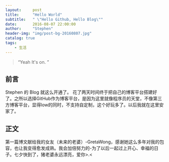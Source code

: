 ```yaml
---
layout:     post
title:      "Hello World"
subtitle:   " \"Hello Github, Hello Blog\""
date:       2016-08-07 22:00:00
author:     "Stephen"
header-img: "img/post-bg-20160807.jpg"
catalog: true
tags:
    - 生活
---
```


> “Yeah It's on. ”


## 前言

Stephen 的 Blog 就这么开通了。
花了两天时间终于把自己的博客平台搭建好了。之所以选择GitHub作为博客平台，是因为这里就像程序员的天堂，不像第三方博客平台，显得low的同时，不支持自定制，这个好玩多了。以后我就在这里安家了。


<p id = "build"></p>

## 正文



第一篇博文献给我的女友（未来的老婆）-GretaWong，感谢她这么多年对我的包容，也让我变得愈发成熟。我会加倍努力的-为了以后一起过上开心、幸福的日子。七夕快到了，猪老婆永远漂亮，爱你>.<






